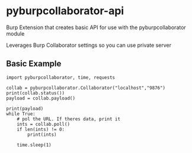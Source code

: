 # pyburpcollaborator-api
Burp Extension that creates basic API for use with the pyburpcollaborator module

Leverages Burp Collaborator settings so you can use private server

## Basic Example
```
import pyburpcollaborator, time, requests

collab = pyburpcollaborator.Collaborator("localhost","9876")
print(collab.status())
payload = collab.payload()

print(payload)
while True:
    # pol the URL. If theres data, print it
    ints = collab.poll()
    if len(ints) != 0:
        print(ints)

    time.sleep(1)
```
